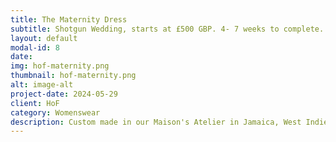 ```yaml
---
title: The Maternity Dress
subtitle: Shotgun Wedding, starts at £500 GBP. 4- 7 weeks to complete.
layout: default
modal-id: 8
date: 
img: hof-maternity.png 
thumbnail: hof-maternity.png 
alt: image-alt
project-date: 2024-05-29
client: HoF
category: Womenswear
description: Custom made in our Maison's Atelier in Jamaica, West Indies.
---
```



